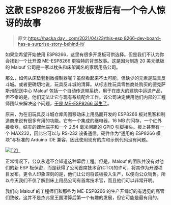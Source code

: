 # 这款 ESP8266 开发板背后有一个令人惊讶的故事

> 原文:[https://hacka day . com/2021/04/23/this-esp 8266-dev-board-has-a-surprise-story-behind-it/](https://hackaday.com/2021/04/23/this-esp8266-dev-board-has-a-surprising-story-behind-it/)

如果您希望开始使用 ESP8266，这里有很多开发板可供选择。但是我们不认为你会找到一个比开源 ME-ESP8266 更独特的背景故事。这是因为制造 20 美元纸板的 Malouf 公司是一家以枕头和床架闻名的家居用品公司。

那么，如何从床垫套到微控制器呢？虽然看起来不太可能，但缺少的元素是玩具反斗城。或者更确切地说，玩具反斗城的清算。从标志性玩具零售商处购买的德克萨斯州配送中心 Malouf 包括一个自动传送带系统，用于在庞大的建筑中运送产品，但不幸的是，他们无法让它与现有系统配合工作。该公司决定使用他们内部的工程师团队来解决这个问题，[于是 ME-ESP8266 诞生了](https://www.maloufelectronics.com/story)。

原来，为在旧玩具反斗城仓库周围移动床上用品而开发的 ESP8266 板对黑客和制造商来说有很多有用的功能。它有一个集成的继电器，16 MB 的闪存，一个红外接收器，结实的螺丝端子和一个 2.54 毫米间距的 GPIO 引脚接头。板上甚至有一个 MAX232，因此它可以与 RS-232 设备通信。硬件作为“通用的 ESP8266 模块”与标准的 Arduino IDE 兼容，因此使用现有的库和示例代码没有问题。

[![](../Images/bbe6f8fd1abc7b66a632d32b6f65adc5.png)T2】](https://hackaday.com/wp-content/uploads/2021/04/maloufesp_detail.png)

正常情况下，公众永远不会知道这种幕后工程。但是，Malouf 的团队并没有对他们的新 ESP 板保密，而是获得了公司首席技术官(CTO)的许可，将其作为开源项目发布。更令人印象深刻的是，他们让公司将该板投入生产，以便向公众销售。所以今天我们不仅了解到床上用品公司有首席技术官，而且他们可以非常开明。

我们向 Malouf 的工程师们和那些为 ME-ESP8266 的生产开绿灯的有远见的高管们致敬。这并不是杰弗里王国清算后第一个有趣的发展，但它可能是最有用的。